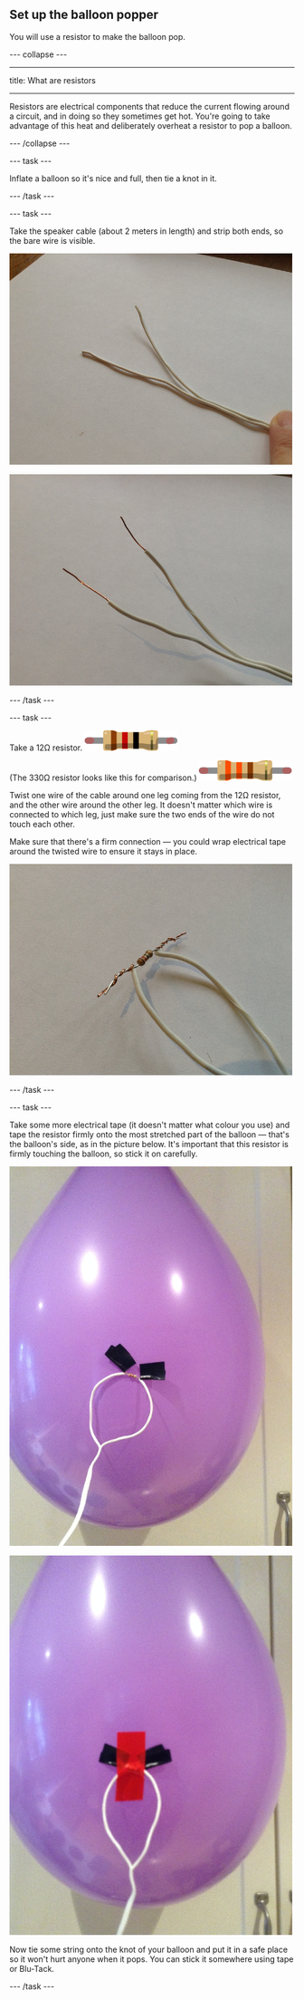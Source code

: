 ## Set up the balloon popper

You will use a resistor to make the balloon pop.

--- collapse ---

---

title: What are resistors

---

Resistors are electrical components that reduce the current flowing around a circuit, and in doing so they sometimes get hot. You're going to take advantage of this heat and deliberately overheat a resistor to pop a balloon.

--- /collapse ---

--- task ---

Inflate a balloon so it's nice and full, then tie a knot in it.

--- /task ---

--- task ---

Take the speaker cable (about 2 meters in length) and strip both ends, so the bare wire is visible.

![2-core speaker cable](images/step1_point2_wires.jpg)

![2-core speaker cable, with stripped ends](images/step1_point2_strippedwires.jpg)

--- /task ---

--- task ---

Take a 12Ω resistor. 
![12ohm resistor](images/12ohm.png)

(The 330Ω resistor looks like this for comparison.)
![330ohm resistor](images/330ohm.png)

Twist one wire of the cable around one leg coming from the 12Ω resistor, and the other wire around the other leg. It doesn't matter which wire is connected to which leg, just make sure the two ends of the wire do not touch each other.

Make sure that there's a firm connection — you could wrap electrical tape around the twisted wire to ensure it stays in place.

![A resistor secured to speaker cable](images/step1_point3_resistor.jpg)

--- /task ---

--- task ---

Take some more electrical tape (it doesn't matter what colour you use) and tape the resistor firmly onto the most stretched part of the balloon — that's the balloon's side, as in the picture below. It's important that this resistor is firmly touching the balloon, so stick it on carefully.

![A resistor secured to the side of a balloon.](images/step1_point4_positionofresistor.jpg)

![The resistor secured with even more tape!](images/step1_point4_tapedresistor.jpg)

Now tie some string onto the knot of your balloon and put it in a safe place so it won't hurt anyone when it pops. You can stick it somewhere using tape or Blu-Tack.

--- /task ---



